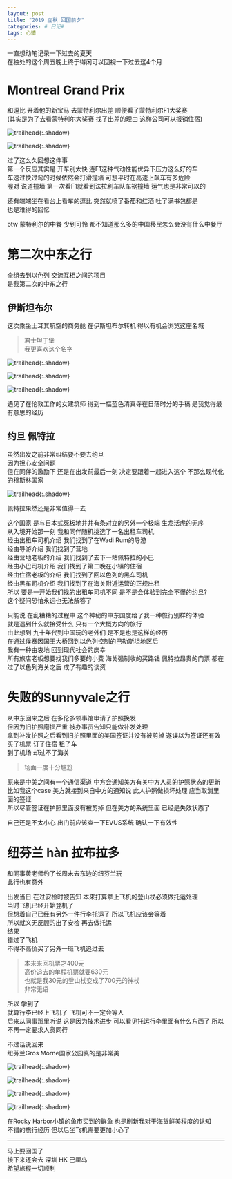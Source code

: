 ```yaml
---
layout: post
title: "2019 立秋 回国前夕"
categories: # 日记#
tags: 心情
---
```


一直想动笔记录一下过去的夏天   
在独处的这个周五晚上终于得闲可以回视一下过去这4个月   

<!--more-->

# Montreal Grand Prix    

和逗比 开着他的新宝马 去蒙特利尔出差 顺便看了蒙特利尔F1大奖赛   
(其实是为了去看蒙特利尔大奖赛 找了出差的理由 这样公司可以报销住宿)   

![trailhead](../../../assets/photo/2019-09-20/DSC_5317.jpg){:.shadow}

![trailhead](../../../assets/photo/2019-09-20/DSC_5384.jpg){:.shadow}

过了这么久回想这件事   
第一个反应其实是 开车别太快 连F1这种气动性能优异下压力这么好的车   
车速过快过弯的时候依然会打滑撞墙 可想平时在高速上飙车有多危险   
喔对 说道撞墙 第一次看F1就看到法拉利车队车祸撞墙 运气也是非常可以的   

还有端端坐在看台上看车的逗比 突然就喷了番茄和红酒 吐了满书包都是   
也是难得的回忆   

btw 蒙特利尔的中餐 少到可怜 都不知道那么多的中国移民怎么会没有什么中餐厅   


# 第二次中东之行

全组去到以色列 交流互相之间的项目   
是我第二次的中东之行   

## 伊斯坦布尔   

这次乘坐土耳其航空的商务舱 在伊斯坦布尔转机 得以有机会浏览这座名城   

> 君士坦丁堡   
> 我更喜欢这个名字   

![trailhead](../../../assets/photo/2019-09-20/DSC_5572.jpg){:.shadow}

![trailhead](../../../assets/photo/2019-09-20/collage.jpg){:.shadow}

![trailhead](../../../assets/photo/2019-09-20/DSC_5649.jpg){:.shadow}

遇见了在伦敦工作的女建筑师 得到一幅蓝色清真寺在日落时分的手稿 是我觉得最有意思的经历   

## 约旦 佩特拉

虽然出发之前非常纠结要不要去约旦   
因为担心安全问题    
但在同伴的激励下 还是在出发前最后一刻 决定要跟着一起进入这个 不那么现代化的穆斯林国家   

![trailhead](../../../assets/photo/2019-09-20/DSC_5927.jpg){:.shadow}

佩特拉果然还是非常值得一去   

这个国家 是与日本式死板地井井有条对立的另外一个极端 生龙活虎的无序   
从入境开始那一刻 我和同伴随机挑选了一名出租车司机   
经由出租车司机介绍 我们找到了在Wadi Rum的导游   
经由导游介绍 我们找到了营地   
经由营地老板的介绍 我们找到了去下一站佩特拉的小巴   
经由小巴司机介绍 我们找到了第二晚在小镇的住宿   
经由住宿老板的介绍 我们找到了回以色列的黑车司机   
经由黑车司机介绍 我们找到了在海关附近运营的正规出租   
所以 要是一开始我们找的出租车司机不同 是不是会体验到完全不懂的约旦?   
这个疑问恐怕永远也无法解答了   

只能说 在乱糟糟的过程中 这个神秘的中东国度给了我一种旅行别样的体验   
就是遇到什么就接受什么 只有一个大概方向的旅行   
由此想到 九十年代到中国玩的老外们 是不是也是这样的经历   
在通过侯赛因国王大桥回到以色列控制的巴勒斯坦地区后   
我有一种由衷地 回到现代社会的庆幸   
所有旅店老板想要找我们多要的小费 海关强制收的买路钱 佩特拉昂贵的门票 都在过了以色列海关之后 成了有趣的谈资   

# 失败的Sunnyvale之行
从中东回来之后 在多伦多领事馆申请了护照换发   
但因为旧护照磨损严重 被办事员告知只能做补发处理   
拿到补发护照之后看到旧护照里面的美国签证并没有被剪掉 遂误以为签证还有效   
买了机票 订了住宿 租了车   
到了机场 却过不了海关   

> 场面一度十分尴尬   

原来是中美之间有一个通信渠道 中方会通知美方有关中方人员的护照状态的更新   
比如我这个case 美方就接到来自中方的通知说 此人护照做损坏处理 应当取消里面的签证   
所以尽管签证在护照里面没有被剪掉 但在美方的系统里面 已经是失效状态了   

自己还是不太小心 出门前应该查一下EVUS系统 确认一下有效性    

# 纽芬兰 hàn 拉布拉多

和同事黄老师约了长周末去东边的纽芬兰玩   
此行也有意外   

出发当日 在过安检时被告知 本来打算拿上飞机的登山杖必须做托运处理   
当时飞机已经开始登机了   
但想着自己已经有另外一件行李托运了 所以飞机应该会等着   
所以就义无反顾的出了安检 再去做托运   
结果   
错过了飞机   
不得不高价买了另外一班飞机追过去   

> 本来来回机票才400元   
> 高价追去的单程机票就要630元   
> 也就是我30元的登山杖变成了700元的神杖   
> 非常无语   

所以 学到了   
就算行李已经上飞机了 飞机可不一定会等人   
后来从同事那里听说 这是因为技术进步 可以看见托运行李里面有什么东西了 所以不再一定要求人货同行   


不过话说回来   
纽芬兰Gros Morne国家公园真的是非常美    

![trailhead](../../../assets/photo/2019-09-20/untitled-0085.jpg){:.shadow}

![trailhead](../../../assets/photo/2019-09-20/untitled-0107.jpg){:.shadow}

![trailhead](../../../assets/photo/2019-09-20/untitled-0115.jpg){:.shadow}

![trailhead](../../../assets/photo/2019-09-20/untitled-6031.jpg){:.shadow}

在Rocky Harbor小镇的鱼市买到的鲜鱼 也是刷新我对于海货鲜美程度的认知   
不错的旅行经历 但以后坐飞机需要更加小心了   

---

马上要回国了   
接下来还会去 深圳 HK 巴厘岛   
希望旅程一切顺利   







